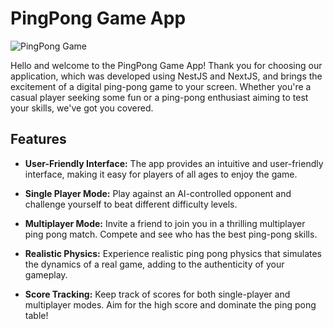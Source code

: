 # PingPong Game App

![PingPong Game](app_screenshot.png)

Hello and welcome to the PingPong Game App! Thank you for choosing our application, which was developed using NestJS and NextJS, and brings the excitement of a digital ping-pong game to your screen. Whether you're a casual player seeking some fun or a ping-pong enthusiast aiming to test your skills, we've got you covered.
## Features

- **User-Friendly Interface:** The app provides an intuitive and user-friendly interface, making it easy for players of all ages to enjoy the game.

- **Single Player Mode:** Play against an AI-controlled opponent and challenge yourself to beat different difficulty levels.

- **Multiplayer Mode:** Invite a friend to join you in a thrilling multiplayer ping pong match. Compete and see who has the best ping-pong skills.

- **Realistic Physics:** Experience realistic ping pong physics that simulates the dynamics of a real game, adding to the authenticity of your gameplay.

- **Score Tracking:** Keep track of scores for both single-player and multiplayer modes. Aim for the high score and dominate the ping pong table!


